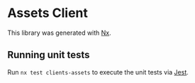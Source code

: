 <!-- gitbook-navigation: "Assets" -->
# Assets Client

This library was generated with [Nx](https://nx.dev).

## Running unit tests

Run `nx test clients-assets` to execute the unit tests via [Jest](https://jestjs.io).
